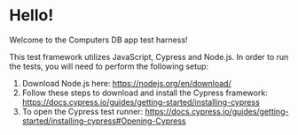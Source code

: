# Hello!

Welcome to the Computers DB app test harness!

This test framework utilizes JavaScript, Cypress and Node.js. In order to run the tests, you will need to perform the following setup:

1. Download Node.js here: https://nodejs.org/en/download/ 
1. Follow these steps to download and install the Cypress framework: https://docs.cypress.io/guides/getting-started/installing-cypress
1. To open the Cypress test runner: https://docs.cypress.io/guides/getting-started/installing-cypress#Opening-Cypress
